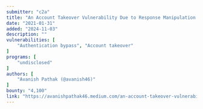 ```yaml
---
submitter: "c2a"
title: "An Account Takeover Vulnerability Due to Response Manipulation."
date: "2021-01-31"
added: "2024-11-03"
description: ""
vulnerabilities: [
    "Authentication bypass", "Account takeover"
]
programs: [
    "undisclosed"
]
authors: [
    "Avanish Pathak (@avanish46)"
]
bounty: "4,100"
link: "https://avanishpathak46.medium.com/an-account-takeover-vulnerability-due-to-response-manipulation-e23fe629bd1"
---
```




